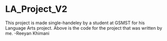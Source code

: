 # LA_Project_V2
This project is made single-handeley by a student at GSMST for his Language Arts project. Above is the code for the project that was written by me. -Reeyan Khimani
